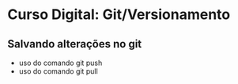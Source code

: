 # Curso Digital: Git/Versionamento

## Salvando alterações no git
* uso do comando git push
* uso do comando git pull
